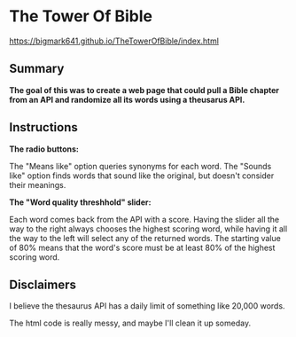 # The Tower Of Bible
https://bigmark641.github.io/TheTowerOfBible/index.html

## Summary
**The goal of this was to create a web page that could pull a Bible chapter from an API and randomize all its words using a theusarus API.**

## Instructions
**The radio buttons:**

The "Means like" option queries synonyms for each word.  The "Sounds like" option finds words that sound like the original, but doesn't consider their meanings.

**The "Word quality threshhold" slider:**

Each word comes back from the API with a score.  Having the slider all the way to the right always chooses the highest scoring word, while having it all the way to the left will select any of the returned words.  The starting value of 80% means that the word's score must be at least 80% of the highest scoring word.

## Disclaimers
I believe the thesaurus API has a daily limit of something like 20,000 words.

The html code is really messy, and maybe I'll clean it up someday.
